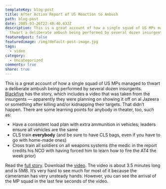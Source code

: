 ```yaml
---
templateKey: blog-post
title: After Action Report of US Reaction to Ambush
path: blog-post
date: 2005-03-26T22:40:40.032Z
description: This is a great account of how a single squad of US MPs managed to
  thwart a deliberate ambush being performed by several dozen insurgents.
featuredpost: false
featuredimage: /img/default-post-image.jpg
tags:
  - video
category:
  - Uncategorized
comments: true
share: true
---
```

<!--StartFragment-->

This is a great account of how a single squad of US MPs managed to thwart a deliberate ambush being performed by several dozen insurgents. [Blackfive](http://www.blackfive.net/) has the story, which includes a video that was taken from the insurgents — apparently they were planning on showing it off on al Jazeera or something after killing and/or kidnapping their targets. That didn’t happen. There are some learning points for anybody in theater, too, such as:

* Have a consistent load plan with extra ammunition in vehicles; leaders ensure all vehicles are the same
* CLS train **everybody** (and be sure to have CLS bags, even if you have to go with home-made ones)
* Cross train all soldiers on all weapons systems (the medic in the report credits his NCO with having forced him to learn how to fire the AT4 the week prior)



Read the [full story](http://www.blackfive.net/main/2005/03/after_action_re.html). Download the [video](http://www.dvidshub.net/video/jump.php?2099). The video is about 3.5 minutes long and is 5MB. It’s very hard to see much for most of it because the cameraman has very unsteady hands. However, you can see the arrival of the MP squad in the last few seconds of the video.

<!--EndFragment-->